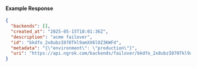 <!-- Code generated for API Clients. DO NOT EDIT. -->

#### Example Response

```json
{
  "backends": [],
  "created_at": "2025-05-15T18:01:36Z",
  "description": "acme failover",
  "id": "bkdfo_2x8ubzI070Tkl9amXX6lOZ3KWFd",
  "metadata": "{\"environment\": \"production\"}",
  "uri": "https://api.ngrok.com/backends/failover/bkdfo_2x8ubzI070Tkl9amXX6lOZ3KWFd"
}
```
